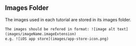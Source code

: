 ## Images Folder ##

The images used in each tutorial are stored in its images folder.

	The images should be refered in format: ![image alt text](images/imageName.imageExtension) 
	e.g. ![iOS app store](images/app-store-icon.png)